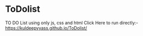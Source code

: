 # ToDolist
TO DO List using only js, css and html
Click Here to run directly:-
https://kuldeepvyass.github.io/ToDolist/

